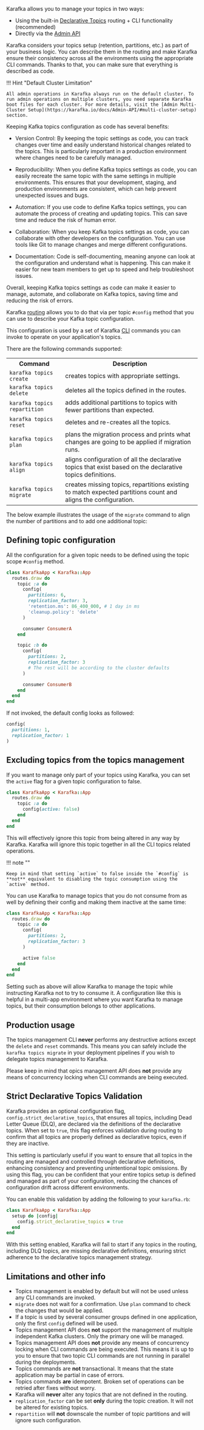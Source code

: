 Karafka allows you to manage your topics in two ways:

- Using the built-in [Declarative Topics](Declarative-Topics) routing + CLI functionality (recommended)
- Directly via the [Admin API](Admin-API)

Karafka considers your topics setup (retention, partitions, etc.) as part of your business logic. You can describe them in the routing and make Karafka ensure their consistency across all the environments using the appropriate CLI commands. Thanks to that, you can make sure that everything is described as code.

!!! Hint "Default Cluster Limitation"

    All admin operations in Karafka always run on the default cluster. To run admin operations on multiple clusters, you need separate Karafka boot files for each cluster. For more details, visit the [Admin Multi-Cluster Setup](https://karafka.io/docs/Admin-API/#multi-cluster-setup) section.

Keeping Kafka topics configuration as code has several benefits:

- Version Control: By keeping the topic settings as code, you can track changes over time and easily understand historical changes related to the topics. This is particularly important in a production environment where changes need to be carefully managed.

- Reproducibility: When you define Kafka topics settings as code, you can easily recreate the same topic with the same settings in multiple environments. This ensures that your development, staging, and production environments are consistent, which can help prevent unexpected issues and bugs.

- Automation: If you use code to define Kafka topics settings, you can automate the process of creating and updating topics. This can save time and reduce the risk of human error.

- Collaboration: When you keep Kafka topics settings as code, you can collaborate with other developers on the configuration. You can use tools like Git to manage changes and merge different configurations.

- Documentation: Code is self-documenting, meaning anyone can look at the configuration and understand what is happening. This can make it easier for new team members to get up to speed and help troubleshoot issues.

Overall, keeping Kafka topics settings as code can make it easier to manage, automate, and collaborate on Kafka topics, saving time and reducing the risk of errors.

Karafka [routing](Routing) allows you to do that via per topic `#config` method that you can use to describe your Kafka topic configuration.

This configuration is used by a set of Karafka [CLI](CLI) commands you can invoke to operate on your application's topics.

There are the following commands supported:

<table>
  <tr>
    <th>Command</th>
    <th>Description</th>
  </tr>
  <tr>
    <td><code>karafka topics create</code></td>
    <td>creates topics with appropriate settings.</td>
  </tr>
  <tr>
    <td><code>karafka topics delete</code></td>
    <td>deletes all the topics defined in the routes.</td>
  </tr>
  <tr>
    <td><code>karafka topics repartition</code></td>
    <td>adds additional partitions to topics with fewer partitions than expected.</td>
  </tr>
  <tr>
    <td><code>karafka topics reset</code></td>
    <td>deletes and re-creates all the topics.</td>
  </tr>
  <tr>
    <td><code>karafka topics plan</code></td>
    <td>plans the migration process and prints what changes are going to be applied if migration runs.</td>
  </tr>
  <tr>
    <td><code>karafka topics align</code></td>
    <td>aligns configuration of all the declarative topics that exist based on the declarative topics definitions.</td>
  </tr>
  <tr>
    <td><code>karafka topics migrate</code></td>
    <td>creates missing topics, repartitions existing to match expected partitions count and aligns the configuration.</td>
  </tr>
</table>

The below example illustrates the usage of the `migrate` command to align the number of partitions and to add one additional topic:

<div class="asciinema" data-cols="100" data-rows="16" data-cast="topics-migrate">
  <span style="display: none;">
    Note: Asciinema videos are not visible when viewing this wiki on GitHub. Please use our
    <a href="https://karafka.io/docs">online</a>
    documentation instead.
  </span>
</div>

## Defining topic configuration

All the configuration for a given topic needs to be defined using the topic scope `#config` method.

```ruby
class KarafkaApp < Karafka::App
  routes.draw do
    topic :a do
      config(
        partitions: 6,
        replication_factor: 3,
        'retention.ms': 86_400_000, # 1 day in ms
        'cleanup.policy': 'delete'
      )

      consumer ConsumerA
    end

    topic :b do
      config(
        partitions: 2,
        replication_factor: 3
        # The rest will be according to the cluster defaults
      )

      consumer ConsumerB
    end
  end
end
```

If not invoked, the default config looks as followed:

```ruby
config(
  partitions: 1,
  replication_factor: 1
)
```

## Excluding topics from the topics management

If you want to manage only part of your topics using Karafka, you can set the `active` flag for a given topic configuration to false.

```ruby
class KarafkaApp < Karafka::App
  routes.draw do
    topic :a do
      config(active: false)
    end
  end
end
```

This will effectively ignore this topic from being altered in any way by Karafka. Karafka will ignore this topic together in all the CLI topics related operations.

!!! note ""

    Keep in mind that setting `active` to false inside the `#config` is **not** equivalent to disabling the topic consumption using the `active` method.

You can use Karafka to manage topics that you do not consume from as well by defining their config and making them inactive at the same time:

```ruby
class KarafkaApp < Karafka::App
  routes.draw do
    topic :a do
      config(
        partitions: 2,
        replication_factor: 3
      )

      active false
    end
  end
end
```

Setting such as above will allow Karafka to manage the topic while instructing Karafka not to try to consume it. A configuration like this is helpful in a multi-app environment where you want Karafka to manage topics, but their consumption belongs to other applications.

## Production usage

The topics management CLI **never** performs any destructive actions except the `delete` and `reset` commands. This means you can safely include the `karafka topics migrate` in your deployment pipelines if you wish to delegate topics management to Karafka.

Please keep in mind that opics management API does **not** provide any means of concurrency locking when CLI commands are being executed.

## Strict Declarative Topics Validation

Karafka provides an optional configuration flag, `config.strict_declarative_topics`, that ensures all topics, including Dead Letter Queue (DLQ), are declared via the definitions of the declarative topics. When set to `true`, this flag enforces validation during routing to confirm that all topics are properly defined as declarative topics, even if they are inactive.

This setting is particularly useful if you want to ensure that all topics in the routing are managed and controlled through declarative definitions, enhancing consistency and preventing unintentional topic omissions. By using this flag, you can be confident that your entire topics setup is defined and managed as part of your configuration, reducing the chances of configuration drift across different environments.

You can enable this validation by adding the following to your `karafka.rb`:

```ruby
class KarafkaApp < Karafka::App
  setup do |config|
    config.strict_declarative_topics = true
  end
end
```

With this setting enabled, Karafka will fail to start if any topics in the routing, including DLQ topics, are missing declarative definitions, ensuring strict adherence to the declarative topics management strategy.

## Limitations and other info

- Topics management is enabled by default but will not be used unless any CLI commands are invoked.
- `migrate` does not wait for a confirmation. Use `plan` command to check the changes that would be applied.
- If a topic is used by several consumer groups defined in one application, only the first `config` defined will be used.
- Topics management API does **not** support the management of multiple independent Kafka clusters. Only the primary one will be managed.
- Topics management API does **not** provide any means of concurrency locking when CLI commands are being executed. This means it is up to you to ensure that two topic CLI commands are not running in parallel during the deployments.
- Topics commands are **not** transactional. It means that the state application may be partial in case of errors.
- Topics commands **are** idempotent. Broken set of operations can be retried after fixes without worry.
- Karafka will **never** alter any topics that are not defined in the routing.
- `replication_factor` can be set **only** during the topic creation. It will not be altered for existing topics.
- `repartition` will **not** downscale the number of topic partitions and will ignore such configuration.
